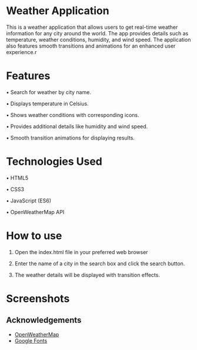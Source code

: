 # Weather Application

This is a weather application that allows users to get real-time weather information for any city around the world. The app provides details such as temperature, weather conditions, humidity, and wind speed. The application also features smooth transitions and animations for an enhanced user experience.r

# Features

• Search for weather by city name.

• Displays temperature in Celsius.

• Shows weather conditions with corresponding icons.

• Provides additional details like humidity and wind speed.

• Smooth transition animations for displaying results.

# Technologies Used

• HTML5

• CSS3

• JavaScript (ES6)

• OpenWeatherMap API

# How to use

1) Open the index.html file in your preferred web browser

2) Enter the name of a city in the search box and click the search button.

3) The weather details will be displayed with transition effects.

# Screenshots




## Acknowledgements

 - [OpenWeatherMap](https://openweathermap.org/)
 - [Google Fonts](https://fonts.google.com/)
